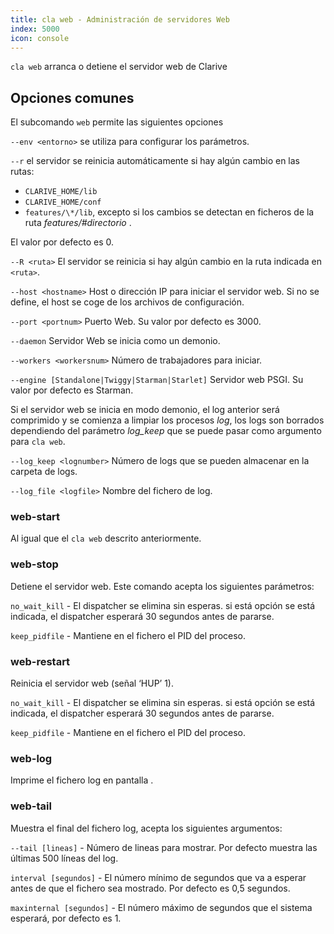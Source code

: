 ```yaml
---
title: cla web - Administración de servidores Web
index: 5000
icon: console
---
```


`cla web` arranca o detiene el servidor web de Clarive

## Opciones comunes

El subcomando `web` permite las siguientes opciones

`--env <entorno>` se utiliza para configurar los parámetros.

`--r` el servidor se reinicia automáticamente si hay algún cambio en las rutas:

- `CLARIVE_HOME/lib`
- `CLARIVE_HOME/conf`
- `features/\*/lib`, excepto si los cambios se detectan en ficheros de la ruta *features/#directorio* .

El valor por defecto es 0.

`--R <ruta>` El servidor se reinicia si hay algún cambio en la ruta indicada en `<ruta>`.

`--host <hostname>` Host o dirección IP para iniciar el servidor web. Si no se define, el host se coge de los archivos
de configuración.

`--port <portnum>` Puerto Web. Su valor por defecto es 3000.

`--daemon` Servidor Web se inicia como un demonio.

`--workers <workersnum>` Número de trabajadores para iniciar.

`--engine [Standalone|Twiggy|Starman|Starlet]` Servidor web PSGI. Su valor por defecto es Starman.

Si el servidor web se inicia en modo demonio, el log anterior será comprimido y se comienza a limpiar los procesos
*log*, los logs son borrados dependiendo del parámetro *log_keep* que se puede pasar como argumento para `cla web`.

`--log_keep <lognumber>` Número de logs que se pueden almacenar en la carpeta de logs.

`--log_file <logfile>` Nombre del fichero de log.

### web-start

Al igual que el `cla web` descrito anteriormente.

### web-stop

Detiene el servidor web. Este comando acepta los siguientes parámetros:

`no_wait_kill` - El dispatcher se elimina sin esperas. si está opción se está indicada, el dispatcher esperará 30
segundos antes de pararse.

`keep_pidfile` - Mantiene en el fichero el PID del proceso.

### web-restart

Reinicia el servidor web (señal ‘HUP’ 1).

`no_wait_kill` - El dispatcher se elimina sin esperas. si está opción se está indicada, el dispatcher esperará 30
segundos antes de pararse.

`keep_pidfile` - Mantiene en el fichero el PID del proceso.

### web-log

Imprime el fichero log en pantalla .

### web-tail

 Muestra el final del fichero log, acepta los siguientes argumentos:

`--tail [lineas]` - Número de lineas para mostrar. Por defecto muestra las últimas 500 líneas del log.

`interval [segundos]` - El número mínimo de segundos que va a esperar antes de que el fichero sea mostrado. Por defecto
es 0,5 segundos.

`maxinternal [segundos]` - El número máximo de segundos que el sistema esperará, por defecto es 1.
